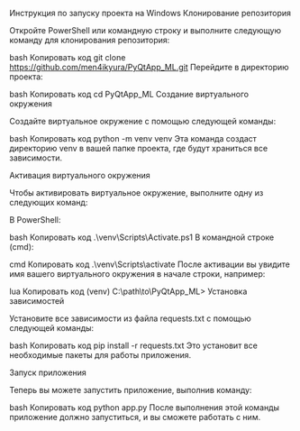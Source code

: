 Инструкция по запуску проекта на Windows
Клонирование репозитория

Откройте PowerShell или командную строку и выполните следующую команду для клонирования репозитория:

bash
Копировать код
git clone https://github.com/men4ikyura/PyQtApp_ML.git
Перейдите в директорию проекта:

bash
Копировать код
cd PyQtApp_ML
Создание виртуального окружения

Создайте виртуальное окружение с помощью следующей команды:

bash
Копировать код
python -m venv venv
Эта команда создаст директорию venv в вашей папке проекта, где будут храниться все зависимости.

Активация виртуального окружения

Чтобы активировать виртуальное окружение, выполните одну из следующих команд:

В PowerShell:

bash
Копировать код
.\venv\Scripts\Activate.ps1
В командной строке (cmd):

cmd
Копировать код
.\venv\Scripts\activate
После активации вы увидите имя вашего виртуального окружения в начале строки, например:

lua
Копировать код
(venv) C:\path\to\PyQtApp_ML>
Установка зависимостей

Установите все зависимости из файла requests.txt с помощью следующей команды:

bash
Копировать код
pip install -r requests.txt
Это установит все необходимые пакеты для работы приложения.

Запуск приложения

Теперь вы можете запустить приложение, выполнив команду:

bash
Копировать код
python app.py
После выполнения этой команды приложение должно запуститься, и вы сможете работать с ним.

